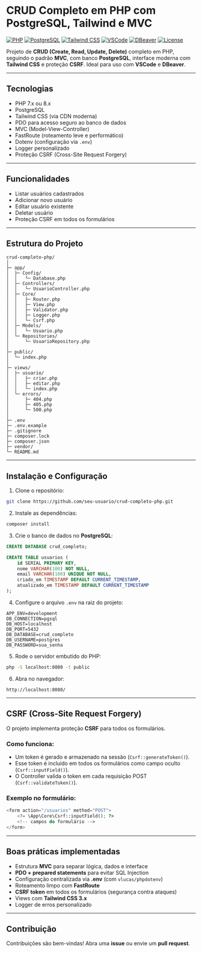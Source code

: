 # CRUD Completo em PHP com PostgreSQL, Tailwind e MVC

[![PHP](https://img.shields.io/badge/PHP-7.x%2F8.x-blue?logo=php\&logoColor=white)](https://www.php.net/)
[![PostgreSQL](https://img.shields.io/badge/PostgreSQL-14-green?logo=postgresql\&logoColor=white)](https://www.postgresql.org/)
[![Tailwind CSS](https://img.shields.io/badge/TailwindCSS-3.x-teal?logo=tailwindcss\&logoColor=white)](https://tailwindcss.com/)
[![VSCode](https://img.shields.io/badge/VSCode-1.x-blueviolet?logo=visual-studio-code\&logoColor=white)](https://code.visualstudio.com/)
[![DBeaver](https://img.shields.io/badge/DBeaver-25.2.0-orange?logo=dbeaver\&logoColor=white)](https://dbeaver.io/)
[![License](https://img.shields.io/badge/License-MIT-lightgrey)](LICENSE)

Projeto de **CRUD (Create, Read, Update, Delete)** completo em PHP, seguindo o padrão **MVC**, com banco **PostgreSQL**, interface moderna com **Tailwind CSS** e proteção **CSRF**.
Ideal para uso com **VSCode** e **DBeaver**.

---

## Tecnologias

* PHP 7.x ou 8.x
* PostgreSQL
* Tailwind CSS (via CDN moderna)
* PDO para acesso seguro ao banco de dados
* MVC (Model-View-Controller)
* FastRoute (roteamento leve e performático)
* Dotenv (configuração via `.env`)
* Logger personalizado
* Proteção CSRF (Cross-Site Request Forgery)

---

## Funcionalidades

* Listar usuários cadastrados
* Adicionar novo usuário
* Editar usuário existente
* Deletar usuário
* Proteção CSRF em todos os formulários

---

## Estrutura do Projeto

```
crud-completo-php/
│
├─ app/
│  ├─ Config/
│  │   └─ Database.php
│  ├─ Controllers/
│  │   └─ UsuarioController.php
│  ├─ Core/
│  │   ├─ Router.php
│  │   ├─ View.php
│  │   ├─ Validator.php
│  │   ├─ Logger.php
│  │   └─ Csrf.php
│  ├─ Models/
│  │   └─ Usuario.php
│  └─ Repositories/
│      └─ UsuarioRepository.php
│
├─ public/
│  └─ index.php
│
├─ views/
│  ├─ usuario/
│  │   ├─ criar.php
│  │   ├─ editar.php
│  │   └─ index.php
│  └─ errors/
│      ├─ 404.php
│      ├─ 405.php
│      └─ 500.php
│
├─ .env
├─ .env.example
├─ .gitignore
├─ composer.lock
├─ composer.json
├─ vendor/
└─ README.md
```

---

## Instalação e Configuração

1. Clone o repositório:

```bash
git clone https://github.com/seu-usuario/crud-completo-php.git
```

2. Instale as dependências:

```bash
composer install
```

3. Crie o banco de dados no **PostgreSQL**:

```sql
CREATE DATABASE crud_completo;

CREATE TABLE usuarios (
    id SERIAL PRIMARY KEY,
    nome VARCHAR(100) NOT NULL,
    email VARCHAR(100) UNIQUE NOT NULL,
    criado_em TIMESTAMP DEFAULT CURRENT_TIMESTAMP,
    atualizado_em TIMESTAMP DEFAULT CURRENT_TIMESTAMP
);
```

4. Configure o arquivo `.env` na raiz do projeto:

```env
APP_ENV=development
DB_CONNECTION=pgsql
DB_HOST=localhost
DB_PORT=5432
DB_DATABASE=crud_completo
DB_USERNAME=postgres
DB_PASSWORD=sua_senha
```

5. Rode o servidor embutido do PHP:

```bash
php -S localhost:8080 -t public
```

6. Abra no navegador:

```
http://localhost:8080/
```

---

## CSRF (Cross-Site Request Forgery)

O projeto implementa proteção **CSRF** para todos os formulários.

### Como funciona:

* Um token é gerado e armazenado na sessão (`Csrf::generateToken()`).
* Esse token é incluído em todos os formulários como campo oculto (`Csrf::inputField()`).
* O Controller valida o token em cada requisição POST (`Csrf::validateToken()`).

### Exemplo no formulário:

```php
<form action="/usuarios" method="POST">
    <?= \App\Core\Csrf::inputField(); ?>
    <!-- campos do formulário -->
</form>
```

---

## Boas práticas implementadas

* Estrutura **MVC** para separar lógica, dados e interface
* **PDO + prepared statements** para evitar SQL Injection
* Configuração centralizada via **.env** (com `vlucas/phpdotenv`)
* Roteamento limpo com **FastRoute**
* **CSRF token** em todos os formulários (segurança contra ataques)
* Views com **Tailwind CSS 3.x**
* Logger de erros personalizado

---

## Contribuição

Contribuições são bem-vindas!
Abra uma **issue** ou envie um **pull request**.
